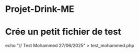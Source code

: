 # Projet-Drink-ME
# Crée un petit fichier de test
echo "// Test Mohammed 27/06/2025" > test_mohammed.php
